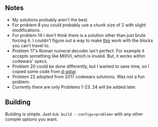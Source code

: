## Notes
- My solutions probably aren't the best.
- For problem 8 you could probably use a chunk size of 2 with slight modifications.
- For problem 14 I don't think there is a solution other than just brute forcing it. I couldn't figure out a way to make [this](https://math.stackexchange.com/questions/636128/calculating-the-number-of-possible-paths-through-some-squares) work with the blocks you can't travel to.
- Problem 17's Roman numeral decoder isn't perfect. For example it accepts something like MIXVI, which is invalid. But, it works within codewars' specs.
- Problem 20 could be done differently, but I wanted to save time, so I copied some code from [d-astar](https://github.com/d-astar).
- Problem 22 adopted from 2017 codewars solutions. Was not a fun problem.
- Currently there are only Problems 1-23. 24 will be added later.
## Building
Building is simple. Just `dub build --config=<problem>` with any other compile options you want.